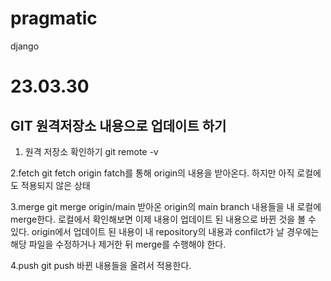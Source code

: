 # pragmatic
django


# 23.03.30
## GIT 원격저장소 내용으로 업데이트 하기
1. 원격 저장소 확인하기
git remote -v

2.fetch
git fetch origin
fatch를 통해 origin의 내용을 받아온다. 하지만 아직 로컬에도 적용되지 않은 상태 

3.merge
git merge origin/main
받아온 origin의 main branch 내용들을 내 로컬에 merge한다.
로컬에서 확인해보면 이제 내용이 업데이트 된 내용으로 바뀐 것을 볼 수 있다.
origin에서 업데이트 된 내용이 내 repository의 내용과 confilct가 날 경우에는 해당 파일을 수정하거나 제거한 뒤 merge를 수행해야 한다.

4.push
git push
바뀐 내용들을 올려서 적용한다.
